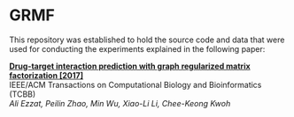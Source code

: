 # GRMF
This repository was established to hold the source code and data that were used for conducting the experiments explained in the following paper:

**[Drug-target interaction prediction with graph regularized matrix factorization [2017]](https://doi.org/10.1109/TCBB.2016.2530062)**  
IEEE/ACM Transactions on Computational Biology and Bioinformatics (TCBB)  
*Ali Ezzat, Peilin Zhao, Min Wu, Xiao-Li Li, Chee-Keong Kwoh*
